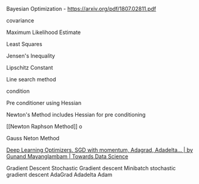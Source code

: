 Bayesian Optimization - https://arxiv.org/pdf/1807.02811.pdf

covariance

Maximum Likelihood Estimate


Least Squares


Jensen's Inequality

Lipschitz Constant

Line search method

condition

Pre conditioner using Hessian

Newton's Method 
	includes Hessian for pre conditioning

[[Newton Raphson Method]]
o

Gauss Neton Method 

[Deep Learning Optimizers. SGD with momentum, Adagrad, Adadelta… | by Gunand Mayanglambam | Towards Data Science](https://towardsdatascience.com/deep-learning-optimizers-436171c9e23f)

Gradient Descent
Stochastic Gradient descent
Minibatch stochastic gradient descent
AdaGrad
Adadelta
Adam